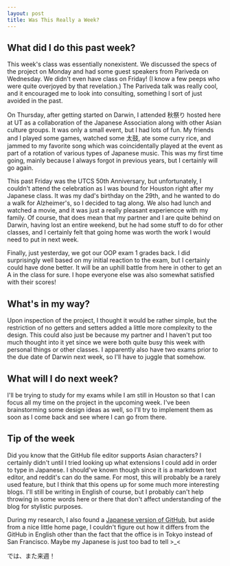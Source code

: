 ```yaml
---
layout: post
title: Was This Really a Week?
---
```


## What did I do this past week?

This week's class was essentially nonexistent. We discussed the specs of the project on Monday and had some guest speakers from Pariveda on Wednesday. We didn't even have class on Friday! (I know a few peeps who were quite overjoyed by that revelation.) The Pariveda talk was really cool, and it encouraged me to look into consulting, something I sort of just avoided in the past.

On Thursday, after getting started on Darwin, I attended 秋祭り hosted here at UT as a collaboration of the Japanese Association along with other Asian culture groups. It was only a small event, but I had lots of fun. My friends and I played some games, watched some 太鼓, ate some curry rice, and jammed to my favorite song which was coincidentally played at the event as part of a rotation of various types of Japanese music. This was my first time going, mainly because I always forgot in previous years, but I certainly will go again.

This past Friday was the UTCS 50th Anniversary, but unfortunately, I couldn't attend the celebration as I was bound for Houston right after my Japanese class. It was my dad's birthday on the 29th, and he wanted to do a walk for Alzheimer's, so I decided to tag along. We also had lunch and watched a movie, and it was just a really pleasant experiencce with my family. Of course, that does mean that my partner and I are quite behind on Darwin, having lost an entire weekend, but he had some stuff to do for other classes, and I certainly felt that going home was worth the work I would need to put in next week.

Finally, just yesterday, we got our OOP exam 1 grades back. I did surprisingly well based on my initial reaction to the exam, but I certainly could have done better. It will be an uphill battle from here in other to get an A in the class for sure. I hope everyone else was also somewhat satisfied with their scores!

## What's in my way?

Upon inspection of the project, I thought it would be rather simple, but the restriction of no getters and setters added a little more complexity to the design. This could also just be because my partner and I haven't put too much thought into it yet since we were both quite busy this week with personal things or other classes. I apparently also have two exams prior to the due date of Darwin next week, so I'll have to juggle that somehow.

## What will I do next week?

I'll be trying to study for my exams while I am still in Houston so that I can focus all my time on the project in the upcoming week. I've been brainstorming some design ideas as well, so I'll try to implement them as soon as I come back and see where I can go from there.

## Tip of the week

Did you know that the GitHub file editor supports Asian characters? I certainly didn't until I tried looking up what extensions I could add in order to type in Japanese. I should've known though since it is a markdown text editor, and reddit's can do the same. For most, this will probably be a rarely used feature, but I think that this opens up for some much more interesting blogs. I'll still be writing in English of course, but I probably can't help throwing in some words here or there that don't affect understanding of the blog for stylistic purposes.

During my research, I also found a [Japanese version of GitHub](http://github.co.jp/), but aside from a nice little home page, I couldn't figure out how it differs from the GitHub in English other than the fact that the office is in Tokyo instead of San Francisco. Maybe my Japanese is just too bad to tell >_<

では、また来週！
